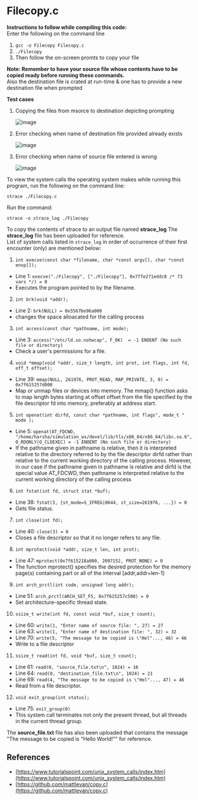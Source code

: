 
# Filecopy.c

**Instructions to follow while compiling this code:**  
Enter the following on the command line  
1. ``` gcc -o Filecopy Filecopy.c ```
2. ```./Filecopy ```
3. Then follow the on-screen promts to copy your file

**Note: Remember to have your source file whose contents have to be copied ready before running these commands.**  
Also the destination file is crated at run-time & one has to provide a new destination file when prompted

**Test cases**
1. Copying the files from msorce to destination depicting prompting

   ![image](https://user-images.githubusercontent.com/75844961/142866623-82c761dd-9759-4f26-ac02-0010a401f3b7.png)
2. Error checking when name of destination file provided already exists

   ![image](https://user-images.githubusercontent.com/75844961/142867377-63a7fd1b-f802-4550-8090-ce8af53a8af8.png)

3. Error checking when name of source file entered is wrong
   
   ![image](https://user-images.githubusercontent.com/75844961/142867663-6082d6a3-1112-48a9-8cf0-32824dbcb2cb.png)

To view the system calls the operating system makes while running this program, run the following on the command line:
```
strace ./Filecopy.c
```
Run the command:

```
strace -o strace_log ./Filecopy
```
To copy the contents of strace to an output file named **strace_log**
The **strace_log** file has been uploaded for reference.   
List of system calls listed in ```strace_log``` in order of occurrence of their first encounter (only) are mentioned below:

1. `int execve(const char *filename, char *const argv[], char *const envp[]);`

  * Line 1: `execve("./Filecopy", ["./Filecopy"], 0x7ffe271eddc8 /* 73 vars */) = 0`
  * Executes the program pointed to by the filename.

2. `int brk(void *addr);`

  * Line 2: `brk(NULL) = 0x5567be96a000`
  *  changes the space alloacated for the calling process
3. `int access(const char *pathname, int mode);`

  * Line 3: `access("/etc/ld.so.nohwcap", F_OK)  = -1 ENOENT (No such file or directory)`
  * Check a user's permissions for a file.

4. `void *mmap(void *addr, size_t length, int prot, int flags, int fd, off_t offset);`

  * Line 39: `mmap(NULL, 261976, PROT_READ, MAP_PRIVATE, 3, 0) = 0x7f615257d000`
  * Map or unmap files or devices into memory. The mmap() function asks to map length bytes starting at offset offset from the file specified by the file descriptor fd into memory, preferably at address start.

5. `int openat(int dirfd, const char *pathname, int flags", mode_t " mode );`

  * Line 5: `openat(AT_FDCWD, "/home/harsha/simulation_ws/devel/lib/tls/x86_64/x86_64/libc.so.6", O_RDONLY|O_CLOEXEC) = -1 ENOENT (No such file or directory)`
  * If the pathname given in pathname is relative, then it is interpreted relative to the directory referred to by the file descriptor dirfd rather than relative to the current working directory of the calling process. However, in our case if the pathname given in pathname is relative and dirfd is the special value AT_FDCWD, then pathname is interpreted relative to the current working directory of the calling process

6. `int fstat(int fd, struct stat *buf);`

  * Line 38: `fstat(3, {st_mode=S_IFREG|0644, st_size=261976, ...}) = 0`
  * Gets file status.

7. `int close(int fd);`

  * Line 40: `close(3) = 0`
  * Closes a file descriptor so that it no longer refers to any file.

8. `int mprotect(void *addr, size_t len, int prot);`

  * Line 47: `mprotect(0x7f615218a000, 2097152, PROT_NONE) = 0`
  * The function mprotect() specifies the desired protection for the memory page(s) containing part or all of the interval [addr,addr+len-1]

9. `int arch_prctl(int code, unsigned long addr);`

  * Line 51: `arch_prctl(ARCH_SET_FS, 0x7f615257c500) = 0`
  * Set architecture-specific thread state.


10. `ssize_t write(int fd, const void *buf, size_t count);`

  * Line 60: `write(1, "Enter name of source file: ", 27) = 27`
  * Line 63: `write(1, "Enter name of destination file: ", 32) = 32`
  * Line 70: `write(5, "The message to be copied is \"Hel"..., 46) = 46`
  * Write to a file descriptor

11. `ssize_t read(int fd, void *buf, size_t count);`

  * Line 61: `read(0, "source_file.txt\n", 1024) = 16`
  * Line 64: `read(0, "destination_file.txt\n", 1024) = 21`
  * Line 69: `read(4, "The message to be copied is \"Hel"..., 47) = 46`
  * Read from a file descriptor.

12. `void exit_group(int status);`

  * Line 75: `exit_group(0)`
  * This system call terminates not only the present thread, but all threads in the current thread group.

The **source_file.txt** file has also been uploaded that contains the message "The message to be copied is "Hello World!"" for reference. 

## References

* [https://www.tutorialspoint.com/unix_system_calls/index.htm](https://www.tutorialspoint.com/unix_system_calls/index.htm)
* [https://github.com/mattlevan/copy.c](https://github.com/mattlevan/copy.c)
